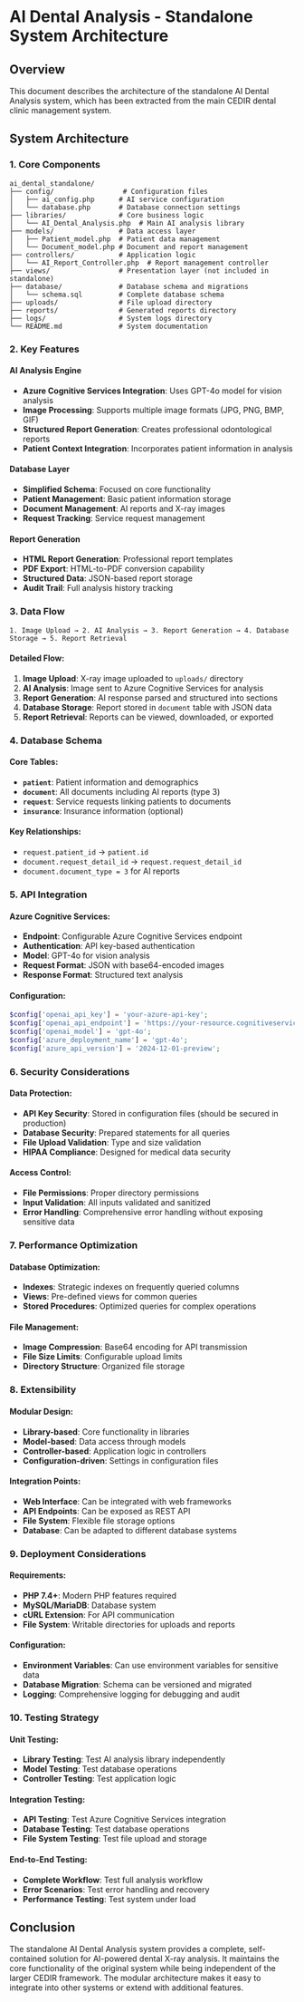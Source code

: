 # AI Dental Analysis - Standalone System Architecture

## Overview
This document describes the architecture of the standalone AI Dental Analysis system, which has been extracted from the main CEDIR dental clinic management system.

## System Architecture

### 1. Core Components

```
ai_dental_standalone/
├── config/                 # Configuration files
│   ├── ai_config.php      # AI service configuration
│   └── database.php       # Database connection settings
├── libraries/             # Core business logic
│   └── AI_Dental_Analysis.php  # Main AI analysis library
├── models/                # Data access layer
│   ├── Patient_model.php  # Patient data management
│   └── Document_model.php # Document and report management
├── controllers/           # Application logic
│   └── AI_Report_Controller.php  # Report management controller
├── views/                 # Presentation layer (not included in standalone)
├── database/              # Database schema and migrations
│   └── schema.sql         # Complete database schema
├── uploads/               # File upload directory
├── reports/               # Generated reports directory
├── logs/                  # System logs directory
└── README.md              # System documentation
```

### 2. Key Features

#### AI Analysis Engine
- **Azure Cognitive Services Integration**: Uses GPT-4o model for vision analysis
- **Image Processing**: Supports multiple image formats (JPG, PNG, BMP, GIF)
- **Structured Report Generation**: Creates professional odontological reports
- **Patient Context Integration**: Incorporates patient information in analysis

#### Database Layer
- **Simplified Schema**: Focused on core functionality
- **Patient Management**: Basic patient information storage
- **Document Management**: AI reports and X-ray images
- **Request Tracking**: Service request management

#### Report Generation
- **HTML Report Generation**: Professional report templates
- **PDF Export**: HTML-to-PDF conversion capability
- **Structured Data**: JSON-based report storage
- **Audit Trail**: Full analysis history tracking

### 3. Data Flow

```
1. Image Upload → 2. AI Analysis → 3. Report Generation → 4. Database Storage → 5. Report Retrieval
```

#### Detailed Flow:
1. **Image Upload**: X-ray image uploaded to `uploads/` directory
2. **AI Analysis**: Image sent to Azure Cognitive Services for analysis
3. **Report Generation**: AI response parsed and structured into sections
4. **Database Storage**: Report stored in `document` table with JSON data
5. **Report Retrieval**: Reports can be viewed, downloaded, or exported

### 4. Database Schema

#### Core Tables:
- **`patient`**: Patient information and demographics
- **`document`**: All documents including AI reports (type 3)
- **`request`**: Service requests linking patients to documents
- **`insurance`**: Insurance information (optional)

#### Key Relationships:
- `request.patient_id` → `patient.id`
- `document.request_detail_id` → `request.request_detail_id`
- `document.document_type = 3` for AI reports

### 5. API Integration

#### Azure Cognitive Services:
- **Endpoint**: Configurable Azure Cognitive Services endpoint
- **Authentication**: API key-based authentication
- **Model**: GPT-4o for vision analysis
- **Request Format**: JSON with base64-encoded images
- **Response Format**: Structured text analysis

#### Configuration:
```php
$config['openai_api_key'] = 'your-azure-api-key';
$config['openai_api_endpoint'] = 'https://your-resource.cognitiveservices.azure.com/';
$config['openai_model'] = 'gpt-4o';
$config['azure_deployment_name'] = 'gpt-4o';
$config['azure_api_version'] = '2024-12-01-preview';
```

### 6. Security Considerations

#### Data Protection:
- **API Key Security**: Stored in configuration files (should be secured in production)
- **Database Security**: Prepared statements for all queries
- **File Upload Validation**: Type and size validation
- **HIPAA Compliance**: Designed for medical data security

#### Access Control:
- **File Permissions**: Proper directory permissions
- **Input Validation**: All inputs validated and sanitized
- **Error Handling**: Comprehensive error handling without exposing sensitive data

### 7. Performance Optimization

#### Database Optimization:
- **Indexes**: Strategic indexes on frequently queried columns
- **Views**: Pre-defined views for common queries
- **Stored Procedures**: Optimized queries for complex operations

#### File Management:
- **Image Compression**: Base64 encoding for API transmission
- **File Size Limits**: Configurable upload limits
- **Directory Structure**: Organized file storage

### 8. Extensibility

#### Modular Design:
- **Library-based**: Core functionality in libraries
- **Model-based**: Data access through models
- **Controller-based**: Application logic in controllers
- **Configuration-driven**: Settings in configuration files

#### Integration Points:
- **Web Interface**: Can be integrated with web frameworks
- **API Endpoints**: Can be exposed as REST API
- **File System**: Flexible file storage options
- **Database**: Can be adapted to different database systems

### 9. Deployment Considerations

#### Requirements:
- **PHP 7.4+**: Modern PHP features required
- **MySQL/MariaDB**: Database system
- **cURL Extension**: For API communication
- **File System**: Writable directories for uploads and reports

#### Configuration:
- **Environment Variables**: Can use environment variables for sensitive data
- **Database Migration**: Schema can be versioned and migrated
- **Logging**: Comprehensive logging for debugging and audit

### 10. Testing Strategy

#### Unit Testing:
- **Library Testing**: Test AI analysis library independently
- **Model Testing**: Test database operations
- **Controller Testing**: Test application logic

#### Integration Testing:
- **API Testing**: Test Azure Cognitive Services integration
- **Database Testing**: Test database operations
- **File System Testing**: Test file upload and storage

#### End-to-End Testing:
- **Complete Workflow**: Test full analysis workflow
- **Error Scenarios**: Test error handling and recovery
- **Performance Testing**: Test system under load

## Conclusion

The standalone AI Dental Analysis system provides a complete, self-contained solution for AI-powered dental X-ray analysis. It maintains the core functionality of the original system while being independent of the larger CEDIR framework. The modular architecture makes it easy to integrate into other systems or extend with additional features.
